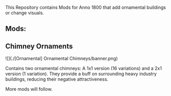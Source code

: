 This Repository contains Mods for Anno 1800 that add ornamental buildings or change visuals.

## Mods:

## Chimney Ornaments

![](./[Ornamental] Ornamental Chimneys/banner.png)

Contains two ornamental chimneys: A 1x1 version (16 variations) and a 2x1 version (1 variation). They provide a buff on surrounding heavy industry buildings, reducing their negative attractiveness.



More mods will follow.